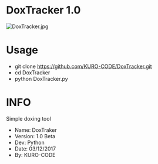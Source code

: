 # DoxTracker 1.0

![DoxTracker.jpg](https://github.com/KURO-CODE/DoxTracker/blob/master/DoxTracker.jpg)

# Usage
* git clone https://github.com/KURO-CODE/DoxTracker.git
* cd DoxTracker
* python DoxTracker.py

# INFO
Simple doxing tool

* Name: DoxTraker
* Version: 1.0 Beta
* Dev: Python
* Date: 03/12/2017
* By: KURO-CODE
